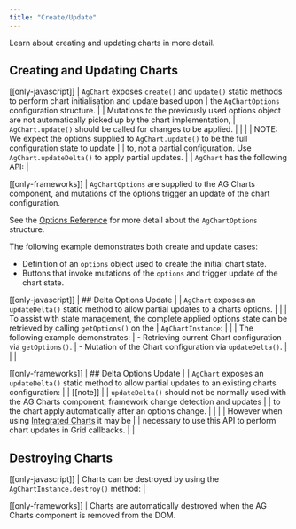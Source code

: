 ```yaml
---
title: "Create/Update"
---
```

Learn about creating and updating charts in more detail.

## Creating and Updating Charts

[[only-javascript]]
| `AgChart` exposes `create()` and `update()` static methods to perform chart initialisation and update based upon
| the `AgChartOptions` configuration structure.
| 
| Mutations to the previously used options object are not automatically picked up by the chart implementation,
| `AgChart.update()` should be called for changes to be applied.
|
| <note>
| | NOTE: We expect the options supplied to `AgChart.update()` to be the full configuration state to update
| | to, not a partial configuration. Use `AgChart.updateDelta()` to apply partial updates.
| </note>
| `AgChart` has the following API:
| <api-documentation source='charts-api/doc-interfaces.AUTO.json' section="AgChart" names='["create", "update"]' config='{ "showSnippets": false, "lookupRoot": "charts-api", "suppressTypes": ["AgChartInstance", "AgChartOptions", "DeepPartial"] }'></api-documentation>

[[only-frameworks]]
| `AgChartOptions` are supplied to the AG Charts component, and mutations of the options trigger an update of the chart configuration.

See the [Options Reference](/charts-api/) for more detail about the `AgChartOptions` structure.

The following example demonstrates both create and update cases:
- Definition of an `options` object used to create the initial chart state.
- Buttons that invoke mutations of the `options` and trigger update of the chart state.

<chart-example title='Create and Update with AgChartOptions' name='create-update' type='generated'></chart-example>

[[only-javascript]]
| ## Delta Options Update
|
| `AgChart` exposes an `updateDelta()` static method to allow partial updates to a charts options.
| <api-documentation source='charts-api/doc-interfaces.AUTO.json' section="AgChart" names='["updateDelta"]' config='{ "showSnippets": false, "lookupRoot": "charts-api", "suppressTypes": ["AgChartInstance", "AgChartOptions", "DeepPartial"] }'></api-documentation>
|
| To assist with state management, the complete applied options state can be retrieved by calling `getOptions()` on the
| `AgChartInstance`:
| <api-documentation source='charts-api/doc-interfaces.AUTO.json' section="AgChartInstance" names='["getOptions"]' config='{ "showSnippets": false, "lookupRoot": "charts-api", "suppressTypes": ["AgChartInstance", "AgChartOptions", "DeepPartial"] }'></api-documentation>
|
| The following example demonstrates:
| - Retrieving current Chart configuration via `getOptions()`.
| - Mutation of the Chart configuration via `updateDelta()`.
|
| <chart-example title='Update with Partial AgChartOptions' name='update-partial' type='typescript'></chart-example>
|

[[only-frameworks]]
| ## Delta Options Update
|
| `AgChart` exposes an `updateDelta()` static method to allow partial updates to an existing charts configuration:
|
| [[note]]
| | `updateDelta()` should not be normally used with the AG Charts component; framework change detection and updates
| | to the chart apply automatically after an options change.
| |
| | However when using [Integrated Charts](/integrated-charts-events/#accessing-chart-instance) it may be
| | necessary to use this API to perform chart updates in Grid callbacks.
|
| <api-documentation source='charts-api/doc-interfaces.AUTO.json' section="AgChart" names='["updateDelta"]' config='{ "showSnippets": false, "lookupRoot": "charts-api", "suppressTypes": ["AgChartInstance", "AgChartOptions", "DeepPartial"] }'></api-documentation>

## Destroying Charts

[[only-javascript]]
| Charts can be destroyed by using the `AgChartInstance.destroy()` method:
| <api-documentation source='charts-api/doc-interfaces.AUTO.json' section="AgChartInstance" names='["destroy"]' config='{ "showSnippets": false, "lookupRoot": "charts-api", "suppressTypes": ["AgChartInstance", "AgChartOptions", "DeepPartial"] }'></api-documentation>


[[only-frameworks]]
| Charts are automatically destroyed when the AG Charts component is removed from the DOM.
